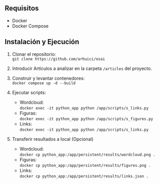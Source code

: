 ## Requisitos
- Docker
- Docker Compose

## Instalación y Ejecución
1. Clonar el repositorio:  
``` git clone https://github.com/arhuici/osai ```
2. Introducir Artículos a analizar en la carpeta `/articles` del proyecto.
2. Construir y levantar contenedores:  
```docker compose up -d --build```
3. Ejecutar scripts:
    - Wordcloud:  
```docker exec -it python_app python /app/scripts/s_links.py```
    - Figuras:  
```docker exec -it python_app python /app/scripts/s_figures.py```
    - Links:  
```docker exec -it python_app python /app/scripts/s_links.py```

4. Transferir resultados a local (Opcional)
    - Wordcloud:  
```docker cp python_app:/app/persistent/results/wordcloud.png .```
    - Figuras:  
```docker cp python_app:/app/persistent/results/figures.png .```
    - Links:  
```docker cp python_app:/app/persistent/results/links.json .```